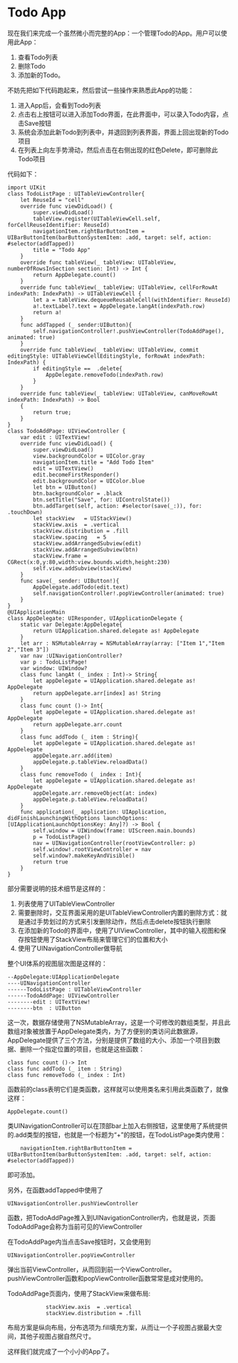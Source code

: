 
# Todo App

现在我们来完成一个虽然微小而完整的App：一个管理Todo的App。用户可以使用此App：

1. 查看Todo列表
2. 删除Todo
3. 添加新的Todo。

不妨先把如下代码跑起来，然后尝试一些操作来熟悉此App的功能：

1. 进入App后，会看到Todo列表
2. 点击右上按钮可以进入添加Todo界面，在此界面中，可以录入Todo内容，点击Save按钮
3. 系统会添加此新Todo到列表中，并退回到列表界面，界面上回出现新的Todo项目
4. 在列表上向左手势滑动，然后点击在右侧出现的红色Delete，即可删除此Todo项目

代码如下：

    import UIKit
    class TodoListPage : UITableViewController{
        let ReuseId = "cell"
        override func viewDidLoad() {
            super.viewDidLoad()
            tableView.register(UITableViewCell.self, forCellReuseIdentifier: ReuseId)
            navigationItem.rightBarButtonItem = UIBarButtonItem(barButtonSystemItem: .add, target: self, action: #selector(addTapped))
            title = "Todo App"
        }
        override func tableView(_ tableView: UITableView, numberOfRowsInSection section: Int) -> Int {
            return AppDelegate.count()
        }
        override func tableView(_ tableView: UITableView, cellForRowAt indexPath: IndexPath) -> UITableViewCell {
            let a = tableView.dequeueReusableCell(withIdentifier: ReuseId)
            a!.textLabel?.text = AppDelegate.langAt(indexPath.row)
            return a!
        }
        func addTapped (_ sender:UIButton){
            self.navigationController!.pushViewController(TodoAddPage(), animated: true)
        }
        override func tableView(_ tableView: UITableView, commit editingStyle: UITableViewCellEditingStyle, forRowAt indexPath: IndexPath) {
            if editingStyle ==  .delete{
                AppDelegate.removeTodo(indexPath.row)
            }
        }
        override func tableView(_ tableView: UITableView, canMoveRowAt indexPath: IndexPath) -> Bool
        {
            return true;
        }
    }
    class TodoAddPage: UIViewController {
        var edit : UITextView!
        override func viewDidLoad() {
            super.viewDidLoad()
            view.backgroundColor = UIColor.gray
            navigationItem.title = "Add Todo Item"
            edit = UITextView()
            edit.becomeFirstResponder()
            edit.backgroundColor = UIColor.blue
            let btn = UIButton()
            btn.backgroundColor = .black
            btn.setTitle("Save", for: UIControlState())
            btn.addTarget(self, action: #selector(save(_:)), for: .touchDown)
            let stackView   = UIStackView()
            stackView.axis  = .vertical
            stackView.distribution = .fill
            stackView.spacing   = 5
            stackView.addArrangedSubview(edit)
            stackView.addArrangedSubview(btn)
            stackView.frame = CGRect(x:0,y:80,width:view.bounds.width,height:230)
            self.view.addSubview(stackView)
        }
        func save(_ sender: UIButton!){
            AppDelegate.addTodo(edit.text)
            self.navigationController!.popViewController(animated: true)
        }
    }
    @UIApplicationMain
    class AppDelegate: UIResponder, UIApplicationDelegate {
        static var Delegate:AppDelegate{
            return UIApplication.shared.delegate as! AppDelegate
        }
        let arr : NSMutableArray = NSMutableArray(array: ["Item 1","Item 2","Item 3"])
        var nav :UINavigationController?
        var p : TodoListPage!
        var window: UIWindow?
        class func langAt (_ index : Int)-> String{
            let appDelegate = UIApplication.shared.delegate as! AppDelegate
            return appDelegate.arr[index] as! String
        }
        class func count ()-> Int{
            let appDelegate = UIApplication.shared.delegate as! AppDelegate
            return appDelegate.arr.count
        }
        class func addTodo (_ item : String){
            let appDelegate = UIApplication.shared.delegate as! AppDelegate
            appDelegate.arr.add(item)
            appDelegate.p.tableView.reloadData()
        }
        class func removeTodo (_ index : Int){
            let appDelegate = UIApplication.shared.delegate as! AppDelegate
            appDelegate.arr.removeObject(at: index)
            appDelegate.p.tableView.reloadData()
        }
        func application(_ application: UIApplication, didFinishLaunchingWithOptions launchOptions: [UIApplicationLaunchOptionsKey: Any]?) -> Bool {
            self.window = UIWindow(frame: UIScreen.main.bounds)
            p = TodoListPage()
            nav = UINavigationController(rootViewController: p)
            self.window!.rootViewController = nav
            self.window?.makeKeyAndVisible()
            return true
        }
    }

部分需要说明的技术细节是这样的：

1. 列表使用了UITableViewController
2. 需要删除时，交互界面采用的是UITableViewController内置的删除方式：就是通过手势划过的方式来引发删除动作，然后点击delete按钮执行删除
3. 在添加新的Todo的界面中，使用了UIViewController，其中的输入视图和保存按钮使用了StackView布局来管理它们的位置和大小
4. 使用了UINavigationController做导航

整个UI体系的视图层次图是这样的：

    --AppDelegate:UIApplicationDelegate
    ----UINavigationController
    ------TodoListPage : UITableViewController
    ------TodoAddPage: UIViewController
    --------edit : UITextView!
    --------btn  : UIButton

这一次，数据存储使用了NSMutableArray，这是一个可修改的数组类型，并且此数组对象被放置于AppDelegate类内，为了方便别的类访问此数据源，AppDelegate提供了三个方法，分别是提供了数组的大小、添加一个项目到数据、删除一个指定位置的项目，也就是这些函数：


    class func count ()-> Int
    class func addTodo (_ item : String)
    class func removeTodo (_ index : Int)

函数前的class表明它们是类函数，这样就可以使用类名来引用此类函数了，就像这样：

    AppDelegate.count()

类UINavigationController可以在顶部bar上加入右侧按钮，这里使用了系统提供的.add类型的按钮，也就是一个标题为“+”的按钮，在TodoListPage类内使用：

        navigationItem.rightBarButtonItem = UIBarButtonItem(barButtonSystemItem: .add, target: self, action: #selector(addTapped))

即可添加。

另外，在函数addTapped中使用了

    UINavigationController.pushViewController

函数，把TodoAddPage推入到UINavigationController内，也就是说，页面TodoAddPage会称为当前可见的ViewController

在TodoAddPage内当点击Save按钮时，又会使用到

    UINavigationController.popViewController

弹出当前ViewController，从而回到前一个ViewController。pushViewController函数和popViewController函数常常是成对使用的。

TodoAddPage页面内，使用了StackView来做布局:

                stackView.axis  = .vertical
                stackView.distribution = .fill

布局方案是纵向布局，分布选项为.fill填充方案，从而让一个子视图占据最大空间，其他子视图占据自然尺寸。

这样我们就完成了一个小小的App了。

